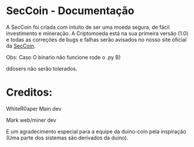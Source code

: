 # SecCoin - Documentação
A SecCoin foi criada com intuito de ser uma moeda segura, de fácil investimento e mineração. A Criptomoeda está na sua primeira versão (1.0) e todas as correções
de bugs e falhas serão avisados no nosso site oficial da <a href="https://seccoin.cf/">SecCoin</a>.

Obs: Caso O binario não funcione rode o .py B)

ddosers não serão tolerados.

# Creditos:
WhiteR0aper Main dev

Mark web/miner dev

E um agradecimento especial para a equipe da duino-coin pela inspiração (Uma parte dos sistemas são derivados da duino).
